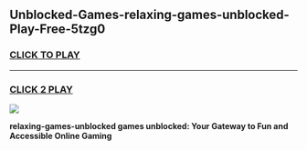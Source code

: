 
## Unblocked-Games-relaxing-games-unblocked-Play-Free-5tzg0
<h3>
<a href="https://premium76.site?title=relaxing-games-unblocked&ref=21A">CLICK TO PLAY</a></h3>
<hr>

<h3>
<a href="https://premium76.site?title=relaxing-games-unblocked&ref=21A">CLICK 2 PLAY</a>
  
</h3>

<a href="https://premium76.site?title=relaxing-games-unblocked&ref=21A"><img src="https://clearcache.store/games.png"></a>


**relaxing-games-unblocked games unblocked: Your Gateway to Fun and Accessible Online Gaming**
